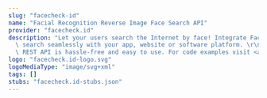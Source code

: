 ```yaml
---
slug: "facecheck-id"
name: "Facial Recognition Reverse Image Face Search API"
provider: "facecheck.id"
description: "Let your users search the Internet by face! Integrate FaceCheck facial\
  \ search seamlessly with your app, website or software platform. \r\nFaceCheck's\
  \ REST API is hassle-free and easy to use. For code examples visit <a href='https://facecheck.id/Face-Search/API'>https://facecheck.id/Face-Search/API</a>"
logo: "facecheck.id-logo.svg"
logoMediaType: "image/svg+xml"
tags: []
stubs: "facecheck.id-stubs.json"
---
```

